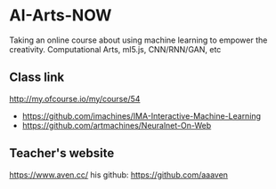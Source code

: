 # AI-Arts-NOW
Taking an online course about using machine learning to empower the creativity. Computational Arts, ml5.js, CNN/RNN/GAN, etc

## Class link
http://my.ofcourse.io/my/course/54
- https://github.com/imachines/IMA-Interactive-Machine-Learning
- https://github.com/artmachines/Neuralnet-On-Web

## Teacher's website
https://www.aven.cc/
his github: https://github.com/aaaven
